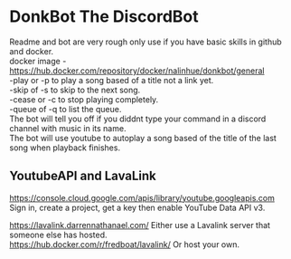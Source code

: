 # DonkBot The DiscordBot
Readme and bot are very rough only use if you have basic skills in github and docker.  
docker image - https://hub.docker.com/repository/docker/nalinhue/donkbot/general  
-play or -p to play a song based of a title not a link yet.  
-skip of -s to skip to the next song.  
-cease or -c to stop playing completely.  
-queue of -q to list the queue.  
The bot will tell you off if you diddnt type your command in a discord channel with music in its name.  
The bot will use youtube to autoplay a song based of the title of the last song when playback finishes.
## YoutubeAPI and LavaLink
https://console.cloud.google.com/apis/library/youtube.googleapis.com  
Sign in, create a project, get a key then enable YouTube Data API v3.  

https://lavalink.darrennathanael.com/ Either use a Lavalink server that someone else has hosted.  
https://hub.docker.com/r/fredboat/lavalink/ Or host your own.
